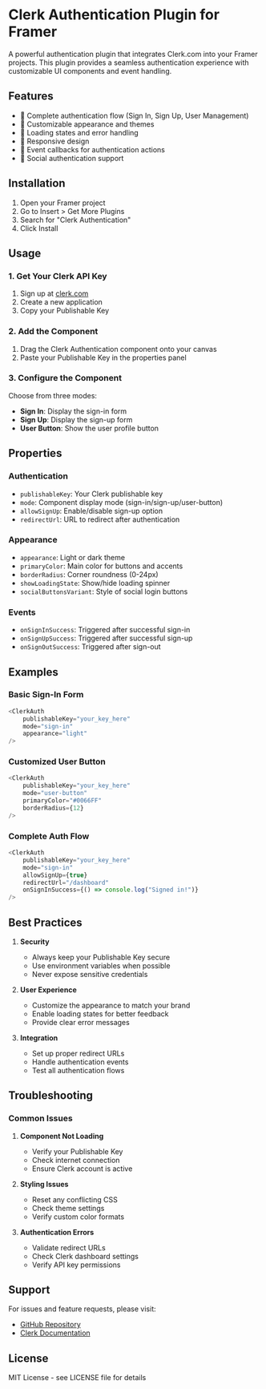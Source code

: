 # Clerk Authentication Plugin for Framer

A powerful authentication plugin that integrates Clerk.com into your Framer projects. This plugin provides a seamless authentication experience with customizable UI components and event handling.

## Features

- 🔐 Complete authentication flow (Sign In, Sign Up, User Management)
- 🎨 Customizable appearance and themes
- 🔄 Loading states and error handling
- 📱 Responsive design
- 🎯 Event callbacks for authentication actions
- 🌈 Social authentication support

## Installation

1. Open your Framer project
2. Go to Insert > Get More Plugins
3. Search for "Clerk Authentication"
4. Click Install

## Usage

### 1. Get Your Clerk API Key

1. Sign up at [clerk.com](https://clerk.com)
2. Create a new application
3. Copy your Publishable Key

### 2. Add the Component

1. Drag the Clerk Authentication component onto your canvas
2. Paste your Publishable Key in the properties panel

### 3. Configure the Component

Choose from three modes:
- **Sign In**: Display the sign-in form
- **Sign Up**: Display the sign-up form
- **User Button**: Show the user profile button

## Properties

### Authentication
- `publishableKey`: Your Clerk publishable key
- `mode`: Component display mode (sign-in/sign-up/user-button)
- `allowSignUp`: Enable/disable sign-up option
- `redirectUrl`: URL to redirect after authentication

### Appearance
- `appearance`: Light or dark theme
- `primaryColor`: Main color for buttons and accents
- `borderRadius`: Corner roundness (0-24px)
- `showLoadingState`: Show/hide loading spinner
- `socialButtonsVariant`: Style of social login buttons

### Events
- `onSignInSuccess`: Triggered after successful sign-in
- `onSignUpSuccess`: Triggered after successful sign-up
- `onSignOutSuccess`: Triggered after sign-out

## Examples

### Basic Sign-In Form
```typescript
<ClerkAuth
    publishableKey="your_key_here"
    mode="sign-in"
    appearance="light"
/>
```

### Customized User Button
```typescript
<ClerkAuth
    publishableKey="your_key_here"
    mode="user-button"
    primaryColor="#0066FF"
    borderRadius={12}
/>
```

### Complete Auth Flow
```typescript
<ClerkAuth
    publishableKey="your_key_here"
    mode="sign-in"
    allowSignUp={true}
    redirectUrl="/dashboard"
    onSignInSuccess={() => console.log("Signed in!")}
/>
```

## Best Practices

1. **Security**
   - Always keep your Publishable Key secure
   - Use environment variables when possible
   - Never expose sensitive credentials

2. **User Experience**
   - Customize the appearance to match your brand
   - Enable loading states for better feedback
   - Provide clear error messages

3. **Integration**
   - Set up proper redirect URLs
   - Handle authentication events
   - Test all authentication flows

## Troubleshooting

### Common Issues

1. **Component Not Loading**
   - Verify your Publishable Key
   - Check internet connection
   - Ensure Clerk account is active

2. **Styling Issues**
   - Reset any conflicting CSS
   - Check theme settings
   - Verify custom color formats

3. **Authentication Errors**
   - Validate redirect URLs
   - Check Clerk dashboard settings
   - Verify API key permissions

## Support

For issues and feature requests, please visit:
- [GitHub Repository](https://github.com/your-repo/clerk-framer-plugin)
- [Clerk Documentation](https://clerk.com/docs)

## License

MIT License - see LICENSE file for details 